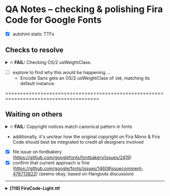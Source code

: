# QA Notes – checking & polishing Fira Code for Google Fonts

- [x] autohint static TTFs

## Checks to resolve

<details>
<summary>🔥 <b>FAIL:</b> Checking OS/2 usWeightClass.</summary>

* [com.google.fonts/check/usweightclass](https://github.com/googlefonts/fontbakery/search?q=com.google.fonts/check/usweightclass)
* 🔥 **FAIL** OS/2 usWeightClass expected value for 'Light' is 300 but this font has 400.

</details>

- [ ] explore to find why this would be happening ... 
  - Encode Sans gets an OS/2 usWeightClass of `100`, matching its default instance.

======================================================================================

## Waiting on others

<details>
<summary>🔥 <b>FAIL:</b> Copyright notices match canonical pattern in fonts</summary>

* [com.google.fonts/check/font_copyright](https://github.com/googlefonts/fontbakery/search?q=com.google.fonts/check/font_copyright)
* 🔥 **FAIL** Name Table entry: Copyright notices should match a pattern similar to: 'Copyright 2017 The Familyname Project Authors (git url)'
But instead we have got: 'Copyright 2012-2015 The Mozilla Foundation, Telefonica S.A., and Nikita Prokopov (https://github.com/tonsky/FiraCode)'

</details>

- additionally, it's unclear how the original copyright on Fira Mono & Fira Code should best be integrated to credit all designers involved

- [x] file issue on fontbakery (https://github.com/googlefonts/fontbakery/issues/2419)
- [x] confirm that current approach is fine (https://github.com/google/fonts/issues/1460#issuecomment-476713822) (seems okay, based on Hangouts discussion)

----------------------------

<details>
<summary><b>[119] FiraCode-Light.ttf</b></summary>
<details>
<summary>🔥 <b>FAIL:</b> Checking file is named canonically.</summary>

* [com.google.fonts/check/canonical_filename](https://github.com/googlefonts/fontbakery/search?q=com.google.fonts/check/canonical_filename)
* 🔥 **FAIL** This is a variable font, but it is using a naming scheme typical of a static font.
* 🔥 **FAIL** Please change the font filename to use one of the following valid suffixes for variable fonts: VF, Italic-VF, Roman-VF

</details>

- [x] ask if/when this is changing (via hangouts) – Marc: "We’ll batch the vfs once they’ve implemented it"

----------------------------

======================================================================================

## Edits and corrected FontBakery checks



<details>
<summary>⚠ <b>WARN:</b> Stricter unitsPerEm criteria for Google Fonts. </summary>

* [com.google.fonts/check/unitsperem_strict](https://github.com/googlefonts/fontbakery/search?q=com.google.fonts/check/unitsperem_strict)
* ⚠ **WARN** Even though unitsPerEm (1000) in this font is reasonable. It is strongly advised to consider changing it to 2000, since it will likely improve the quality of Variable Fonts by avoiding excessive rounding of coordinates on interpolations.

</details>

- [x] scale UPM to 2000

----------------------------

<details>
<summary>🔥 <b>FAIL:</b> Are there non-ASCII characters in ASCII-only NAME table entries?</summary>

* [com.google.fonts/check/name/ascii_only_entries](https://github.com/googlefonts/fontbakery/search?q=com.google.fonts/check/name/ascii_only_entries)
* 🔥 **FAIL** There are 1 strings containing non-ASCII characters in the ASCII-only NAME table entries.
* ℹ **INFO** Bad string at [nameID 0, 'utf_16_be']: 'b'Copyright &#169; 2015 by Nikita Prokopov''

</details>

- [x] remove © symbol

----------------------------

<details>
<summary><b>[31] Family checks</b></summary>
<details>
<summary>🔥 <b>FAIL:</b> METADATA.pb: According Google Fonts standards, families should have a Regular style.</summary>

* [com.google.fonts/check/metadata/has_regular](https://github.com/googlefonts/fontbakery/search?q=com.google.fonts/check/metadata/has_regular)
* 🔥 **FAIL** This family lacks a Regular (style: normal and weight: 400) as required by Google Fonts standards.

</details>

- [x] this issue is already filed with fontbakery (https://github.com/googlefonts/fontbakery/issues/2378)

----------------------------

<details>
<summary>🔥 <b>FAIL:</b> Checking OS/2 usWinAscent & usWinDescent.</summary>

* [com.google.fonts/check/family/win_ascent_and_descent](https://github.com/googlefonts/fontbakery/search?q=com.google.fonts/check/family/win_ascent_and_descent)
* 🔥 **FAIL** OS/2.usWinAscent value should be equal or greater than 1050, but got 935 instead [code: ascent]
* 🔥 **FAIL** OS/2.usWinDescent value should be equal or greater than 500, but got 265 instead [code: descent]

</details>

- [x] run script to correct vertical metrics, recheck
- [x] ~~add issue~~ issue exists to gf-docs to update vertical metrics to recommendation at https://github.com/googlefonts/fontbakery/issues/2164#issuecomment-436595886 (will track / manage separately)


----------------------------

<details>
<summary>🔥 <b>FAIL:</b> Glyph names are all valid?</summary>

* [com.google.fonts/check/valid_glyphnames](https://github.com/googlefonts/fontbakery/search?q=com.google.fonts/check/valid_glyphnames)
* 🔥 **FAIL** The following glyph names do not comply with naming conventions: ['numbersign_numbersign_numbersign.liga', 'numbersign_numbersign_numbersign_numbersign.liga', 'numbersign_underscore_parenleft.liga', 'backslash_backslash_backslash.rem', 'numbersign_numbersign_numbersign.liga.rem', 'numbersign_numbersign_numbersign_numbersign.liga.rem', 'semicolon_semicolon_semicolon.rem', 'quadrantUpperLeftAndLowerLeftAndLowerRight', 'quadrantUpperLeftAndUpperRightAndLowerLeft', 'quadrantUpperLeftAndUpperRightAndLowerRight', 'quadrantUpperRightAndLowerLeftAndLowerRight', 'whiteSquareWithUpperLeftQuadrant', 'whiteSquareWithLowerLeftQuadrant', 'whiteSquareWithLowerRightQuadrant', 'whiteSquareWithUpperRightQuadrant', 'asciitilde_asciitilde_greater.liga', 'ampersand_ampersand_ampersand.rem', 'asciitilde_asciitilde_asciitilde.rem'] A glyph name may be up to 31 characters in length, must be entirely comprised of characters from the following set: A-Z a-z 0-9 .(period) _(underscore). and must not start with a digit or period. There are a few exceptions such as the special character ".notdef". The glyph names "twocents", "a1", and "_" are all valid, while "2cents" and ".twocents" are not.

</details>

- [x] issue filed at https://github.com/tonsky/FiraCode/issues/730 – I'm guessing this won't cause any real issues on the web fonts.
    - I'll leave these glyphs as they are for now, and let @tonsky handle it if it seems to be the cause of an actual user issue

----------------------------

<details>
<summary>🔥 <b>FAIL:</b> Variable font weight coordinates must be multiples of 100.</summary>

* [com.google.fonts/check/varfont_weight_instances](https://github.com/googlefonts/fontbakery/search?q=com.google.fonts/check/varfont_weight_instances)
* 🔥 **FAIL** Found an variable font instance with 'wght'=450.0. This should instead be a multiple of 100.

</details>

- (fontmake also started to fail, as "Retina" instance was given a custom param of `weightClass: 900`)

- [x] uncheck "Retina" instance as `is active` instance
- [x] file issue with FontBakery to ask Dave/Marc about this `450` weight "Retina" instance (https://github.com/googlefonts/fontbakery/issues/2420)- 
- [x] change if you find a better approach to keep Retina without disrupting builds / Regular weight
  - To set up the instance in GlyhpsApp such that it exports a font as expected: "Retina" gets a custom parameter of `weightClass: 450`, and a glyphs menu-weight of "Normal." Tested in axis-praxis, it seems to work well. All instances have a `weightClass` custom parameter.
  
----------------------------
